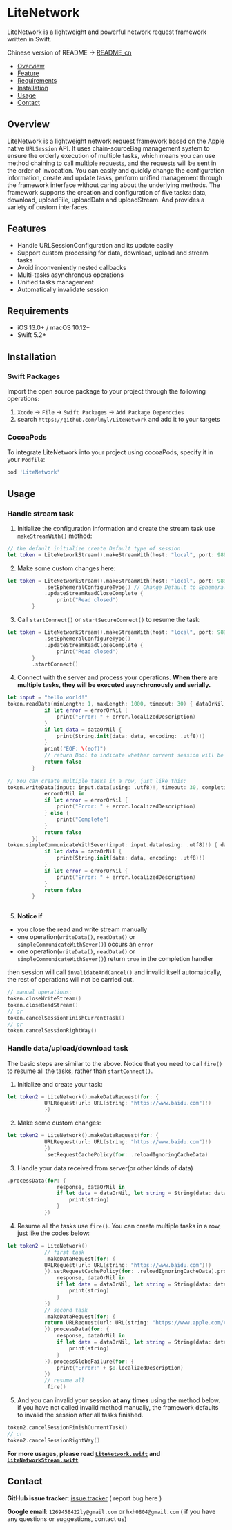 # LiteNetwork

LiteNetwork is a lightweight and powerful network request framework written in Swift.

Chinese version of README -> [README_cn](https://github.com/lmyl/LiteNetwork/blob/master/README_cn.md)

- [Overview](#overview)
- [Feature](#features)
- [Requirements](#requirements)
- [Installation](#installation)
- [Usage](#usage)
- [Contact](#contact)


## Overview
LiteNetwork is a lightweight network request framework based on the Apple native `URLSession` API. It uses chain-sourceBag management system to ensure the orderly execution of multiple tasks, which means you can use method chaining to call multiple requests, and the requests will be sent in the order of invocation. You can easily and quickly change the configuration information, create and update tasks, perform unified management through the framework interface without caring about the underlying methods. The framework supports the creation and configuration of five tasks: data, download, uploadFile, uploadData and uploadStream. And provides a variety of custom interfaces.

## Features
- Handle URLSessionConfiguration and its update easily
- Support custom processing for data, download, upload and stream tasks
- Avoid inconveniently nested callbacks
- Multi-tasks asynchronous operations
- Unified tasks management
- Automatically invalidate session


## Requirements

- iOS 13.0+ / macOS 10.12+
- Swift 5.2+


## Installation
### Swift Packages

Import the open source package to your project through the following operations:
1. `Xcode` -> `File` -> `Swift Packages` -> `Add Package Dependcies`
2. search `https://github.com/lmyl/LiteNetwork` and add it to your targets

### CocoaPods

To integrate LiteNetwork into your project using cocoaPods, specify it in your `Podfile`:
```ruby
pod 'LiteNetwork' 
```

## Usage

### Handle stream task
1. Initialize the configuration information and create the stream task use `makeStreamWith()` method:
```swift
// the default initialize create Default type of session
let token = LiteNetworkStream().makeStreamWith(host: "local", port: 9898)
```
2. Make some custom changes here:
```swift
let token = LiteNetworkStream().makeStreamWith(host: "local", port: 9898)
            .setEphemeralConfigureType() // Change Default to Ephemeral
            .updateStreamReadCloseComplete {
                print("Read closed")
        }
```

3. Call `startConnect()` or `startSecureConnect()` to resume the task:
```swift
let token = LiteNetworkStream().makeStreamWith(host: "local", port: 9898)
            .setEphemeralConfigureType()
            .updateStreamReadCloseComplete {
                print("Read closed")
        }
        .startConnect()
```

4. Connect with the server and process your operations. 
   **When there are multiple tasks, they will be executed asynchronously and serially.**
```swift
let input = "hello world!"
token.readData(minLength: 1, maxLength: 1000, timeout: 30) { dataOrNil, eof, errorOrNil in
            if let error = errorOrNil {
                print("Error: " + error.localizedDescription)
            }
            if let data = dataOrNil {
                print(String.init(data: data, encoding: .utf8)!)
            }
            print("EOF: \(eof)")
            // return Bool to indicate whether current session will be invalidated
            return false
        }
        
// You can create multiple tasks in a row, just like this:
token.writeData(input: input.data(using: .utf8)!, timeout: 30, completionHandler: {
            errorOrNil in
            if let error = errorOrNil {
                print("Error: " + error.localizedDescription)
            } else {
                print("Complete")
            }
            return false
        })
token.simpleCommunicateWithSever(input: input.data(using: .utf8)!) { dataOrNil, errorOrNil in
            if let data = dataOrNil {
                print(String.init(data: data, encoding: .utf8)!)
            }
            if let error = errorOrNil {
                print("Error: " + error.localizedDescription)
            }
            return false
        }
        
```

5. **Notice if** 
* you close the read and write stream manually
* one operation(`writeData()`, `readData()` or `simpleCommunicateWithSever()`) occurs an `error`
* one operation(`writeData()`, `readData()` or `simpleCommunicateWithSever()`) return `true` in the completion handler

then session will call `invalidateAndCancel()` and invalid itself automatically, the rest of operations will not be carried out.
```swift
// manual operations:
token.closeWriteStream()
token.closeReadStream()
// or 
token.cancelSessionFinishCurrentTask()
// or 
token.cancelSessionRightWay()
```

### Handle data/upload/download task
The basic steps are similar to the above. Notice that you need to call `fire()` to resume all the tasks, rather than `startConnect()`.

1. Initialize and create your task:
```swift
let token2 = LiteNetwork().makeDataRequest(for: {
            URLRequest(url: URL(string: "https://www.baidu.com")!)
            })
```

2. Make some custom changes:
```swift
let token2 = LiteNetwork().makeDataRequest(for: {
            URLRequest(url: URL(string: "https://www.baidu.com")!)
            })
            .setRequestCachePolicy(for: .reloadIgnoringCacheData)
```

3. Handle your data received from server(or other kinds of data)
```swift
.processData(for: {
                response, dataOrNil in
                if let data = dataOrNil, let string = String(data: data, encoding: .utf8) {
                    print(string)
                }
            })
```
4. Resume all the tasks use `fire()`. You can create multiple tasks in a row, just like the codes below:
```swift
let token2 = LiteNetwork()
            // first task
            .makeDataRequest(for: {
            URLRequest(url: URL(string: "https://www.baidu.com")!)
            }).setRequestCachePolicy(for: .reloadIgnoringCacheData).processData(for: {
                response, dataOrNil in
                if let data = dataOrNil, let string = String(data: data, encoding: .utf8) {
                    print(string)
                }
            })
            // second task
            .makeDataRequest(for: {
            return URLRequest(url: URL(string: "https://www.apple.com/cn/")!)
            }).processData(for: {
                response, dataOrNil in
                if let data = dataOrNil, let string = String(data: data, encoding: .utf8) {
                    print(string)
                }
            }).processGlobeFailure(for: {
                print("Error:" + $0.localizedDescription)
            })
            // resume all
            .fire()
```

5. And you can invalid your session **at any times** using the method below. if you have not called invalid method manually, the framework defaults to invalid the session after all tasks finished.
```swift
token2.cancelSessionFinishCurrentTask()
// or
token2.cancelSessionRightWay()
```

**For more usages, please read [`LiteNetwork.swift`](https://github.com/lmyl/LiteNetwork/blob/master/Sources/LiteNetwork/LiteNetwork.swift) and [`LiteNetworkStream.swift`](https://github.com/lmyl/LiteNetwork/blob/master/Sources/LiteNetwork/LiteNetworkStream.swift)**


## Contact

**GitHub issue tracker**: [issue tracker](https://github.com/lmyl/LiteNetwork/issues) ( report bug here )

**Google email**: `1269458422ly@gmail.com` or `hxh0804@gmail.com` ( if you have any questions or suggestions, contact us)

